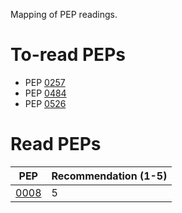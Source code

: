 Mapping of PEP readings.

# To-read PEPs
- PEP [0257](https://peps.python.org/pep-0257/)
- PEP [0484](https://peps.python.org/pep-0484/)
- PEP [0526](https://peps.python.org/pep-0526/)

# Read PEPs
| PEP   | Recommendation (1-5) |
| :---: | :--- |
| [0008](https://peps.python.org/pep-0008/) | 5 |
